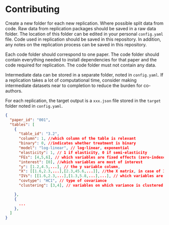 # Contributing

Create a new folder for each new replication.
Where possible split data from code. 
Raw data from replication packages should be saved in a raw data folder.
The location of this folder can be edited in your personal `config.yaml` file.
Code used in replication should be saved in this repository.
In addition, any notes on the replication process can be saved in this repository.

Each code folder should correspond to one paper.
The code folder should contain everything needed to install dependencies for that paper and the code required for replication.
The code folder must not contain any data.

Intermediate data can be stored in a separate folder, noted in `config.yaml`.
If a replication takes a lot of computational time, consider making intermediate datasets near to completion to reduce the burden for co-authors.

For each replication, the target output is a `xxx.json` file stored in the `target` folder noted in `config.yaml`. 

```json
{
  "paper_id": "001",
  "tables": [
    {
      "table_id": "3.2",
      "column": 1, //which column of the table is relevant
      "binary": 0, //indicates whether treatment is binary
      "model": "log-linear", // log-linear, exponential
      "elasticity": 1, // 1 if elasticity, 0 if semi-elasticity
      "FEs": [4,5,6], // which variables are fixed effects (zero-indexed)
      "interest": [0], //which variables are most of interest
      "y": [1.2,4.5,...], // the y variable column,
      "X": [[1.6,2.3,...],[2.3,45.6,...]], //the X matrix, in case of IVs then only endogenous variables
      "IVs": [[1.6,2.3,...],[1.3,5.8,...],...], // which variables are instruments (zero-indexed), including all exogeneous variables
      "covtype": "HC1", // type of covariance
      "clustering": [3,4], // variables on which variance is clustered if applicable (don't include if not neessary)

    },
    {
      ...
    },
  ]
}


```
